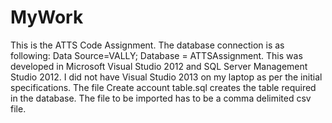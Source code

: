 # MyWork
This is the ATTS Code Assignment.
The database connection is as following: Data Source=VALLY; Database = ATTSAssignment.
This was developed in Microsoft Visual Studio 2012 and SQL Server Management Studio 2012. I did not have Visual Studio 2013 on my laptop
as per the initial specifications.
The file Create account table.sql creates the table required in the database.
The file to be imported has to be a comma delimited csv file.
